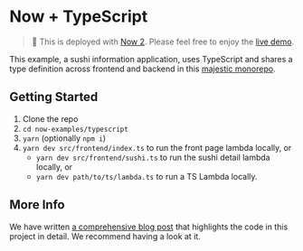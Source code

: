 # Now + TypeScript

> 🚀 This is deployed with [Now 2](https://zeit.co/now). Please feel free to enjoy the [live demo](https://typescript-sushi.now.sh).

This example, a sushi information application, uses TypeScript and shares a type definition across frontend and backend in this [majestic monorepo](https://zeit.co/blog/now-2#the-majestic-monorepo).

## Getting Started

1. Clone the repo
2. `cd now-examples/typescript`
3. `yarn` (optionally `npm i`)
4. `yarn dev src/frontend/index.ts` to run the front page lambda locally, or
   - `yarn dev src/frontend/sushi.ts` to run the sushi detail lambda locally, or
   - `yarn dev path/to/ts/lambda.ts` to run a TS Lambda locally.

## More Info

We have written [a comprehensive blog post](https://zeit.co/blog/scalable-apps-with-typescript-and-now-2) that highlights the code in this project in detail. We recommend having a look at it.
